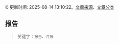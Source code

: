 :alarm_clock: 更新时间: 2025-08-14 13:10:22。[文章来源](/README.md)、[文章分类](/TAGS.md)

## 报告


> 关键字：`报告`、`月报`



